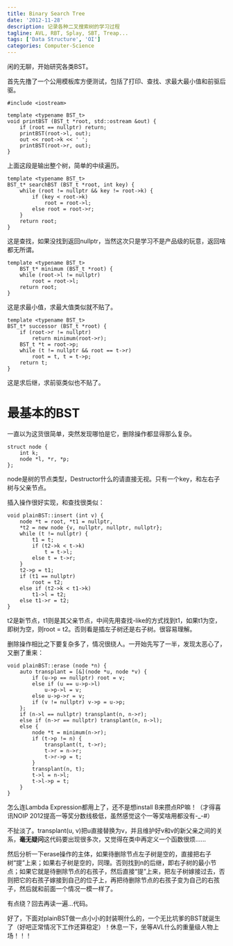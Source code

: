 ```yaml
---
title: Binary Search Tree
date: '2012-11-28'
description: 记录各种二叉搜索树的学习过程
tagline: AVL, RBT, Splay, SBT, Treap...
tags: ['Data Structure', 'OI']
categories: Computer-Science
---
```

闲的无聊，开始研究各类BST。

首先先撸了一个公用模板库方便测试，包括了打印、查找、求最大最小值和前驱后驱。

	#include <iostream>
	
	template <typename BST_t>
	void printBST (BST_t *root, std::ostream &out) {
    	if (root == nullptr) return;
    	printBST(root->l, out);
    	out << root->k << ' ';
    	printBST(root->r, out);
	}
	
上面这段是输出整个树，简单的中续遍历。

	template <typename BST_t>
	BST_t* searchBST (BST_t *root, int key) {
    	while (root != nullptr && key != root->k) {
        	if (key < root->k)
            	root = root->l;
        	else root = root->r;
    	}
    	return root;
	}
	
这是查找，如果没找到返回nullptr，当然这次只是学习不是产品级的玩意，返回啥都无所谓。

	template <typename BST_t>
		BST_t* minimum (BST_t *root) {
    	while (root->l != nullptr)
        	root = root->l;
    	return root;
	}
	
这是求最小值，求最大值类似就不贴了。
	
	template <typename BST_t>
	BST_t* successor (BST_t *root) {
    	if (root->r != nullptr)
        	return minimum(root->r);
    	BST_t *t = root->p;
    	while (t != nullptr && root == t->r)
        	root = t, t = t->p;
    	return t;
	}
	
这是求后继，求前驱类似也不贴了。

最基本的BST
===
一直以为这货很简单，突然发现哪怕是它，删除操作都显得那么复杂。

	struct node {
        int k;
        node *l, *r, *p;
    };

node是树的节点类型，Destructor什么的请直接无视。只有一个key，和左右子树与父亲节点。

插入操作很好实现，和查找很类似：

	void plainBST::insert (int v) {
    	node *t = root, *t1 = nullptr,
    	*t2 = new node {v, nullptr, nullptr, nullptr};
    	while (t != nullptr) {
    	    t1 = t;
    	    if (t2->k < t->k)
    	        t = t->l;
    	    else t = t->r;
    	}
    	t2->p = t1;
    	if (t1 == nullptr)
    	    root = t2;
    	else if (t2->k < t1->k)
    	    t1->l = t2;
    	else t1->r = t2;
	}
	
t2是新节点，t1则是其父亲节点，中间先用查找-like的方式找到t1，如果t1为空，即树为空，则root = t2。否则看是插左子树还是右子树。很容易理解。

删除操作相比之下要复杂多了，情况很绕人。一开始先写了一半，发现太恶心了，又删了重来：

	void plainBST::erase (node *n) {
    	auto transplant = [&](node *u, node *v) {
        	if (u->p == nullptr) root = v;
        	else if (u == u->p->l)
            	u->p->l = v;
        	else u->p->r = v;
        	if (v != nullptr) v->p = u->p;
    	};
    	if (n->l == nullptr) transplant(n, n->r);
    	else if (n->r == nullptr) transplant(n, n->l);
    	else {
        	node *t = minimum(n->r);
        	if (t->p != n) {
            	transplant(t, t->r);
        	    t->r = n->r;
    	        t->r->p = t;
    	    }
    	    transplant(n, t);
    	    t->l = n->l;
    	    t->l->p = t;
    	}
	}

怎么连Lambda Expression都用上了，还不是想install B来攒点RP嘛！（才得喜讯NOIP 2012提高一等奖分数线极低，虽然感觉这个一等奖啥用都没有-_-#）

不扯淡了。transplant(u, v)把u直接替换为v，并且维护好v和v的新父亲之间的关系，**毫无疑问**这代码要出现很多次，又觉得在类中再定义一个函数很烦......

然后分析一下erase操作的主体，如果待删除节点左子树是空的，直接把右子树“提”上来；如果右子树是空的，同理。否则找到n的后继，即右子树的最小节点；如果它就是待删除节点的右孩子，然后直接“提”上来，把左子树嫁接过去，否则把它的右孩子嫁接到自己的位子上，再把待删除节点的右孩子变为自己的右孩子，然后就和前面一个情况一模一样了。

有点绕？回去再读一遍...代码。

好了，下面对plainBST做一点小小的封装啊什么的，一个无比坑爹的BST就诞生了（好吧正常情况下工作还算稳定）！休息一下，坐等AVL什么的重量级人物上场！！！

